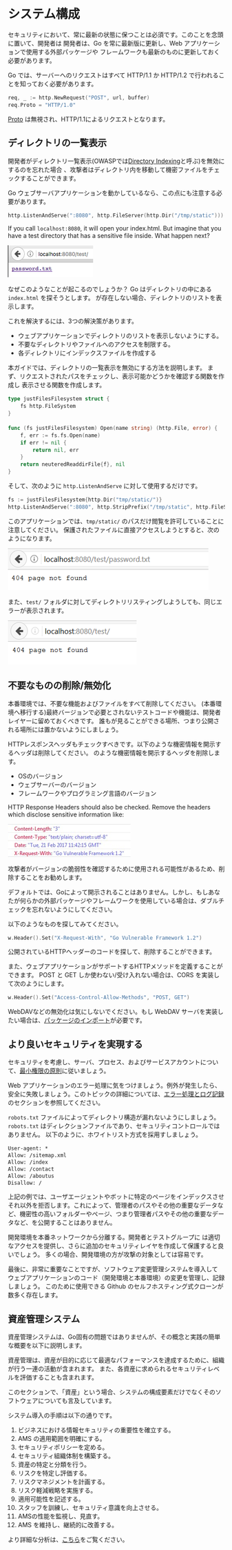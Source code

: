 システム構成
====================

セキュリティにおいて、常に最新の状態に保つことは必須です。このことを念頭に置いて、開発者は
開発者は、Go を常に最新版に更新し、Web アプリケーションで使用する外部パッケージや
フレームワークも最新のものに更新しておく必要があります。

Go では、サーバーへのリクエストはすべて HTTP/1.1 か HTTP/1.2 で行われることを知っておく必要があります。

```go
req, _ := http.NewRequest("POST", url, buffer)
req.Proto = "HTTP/1.0"
```

[Proto][3] は無視され、HTTP/1.1によるリクエストとなります。

## ディレクトリの一覧表示

開発者がディレクトリ一覧表示(OWASPでは[Directory Indexing][4]と呼ぶ)を無効にするのを忘れた場合
、攻撃者はディレクトリ内を移動して機密ファイルをチェックすることができます。

Go ウェブサーバアプリケーションを動かしているなら、この点にも注意する必要があります。

```go
http.ListenAndServe(":8080", http.FileServer(http.Dir("/tmp/static")))
```

If you call `localhost:8080`, it will open your index.html. But imagine that you
have a test directory that has a sensitive file inside. What happen next?

![password file is shown](files/index_file.png)

なぜこのようなことが起こるのでしょうか？
Go はディレクトリの中にある `index.html` を探そうとします。
が存在しない場合、ディレクトリのリストを表示します。

これを解決するには、3つの解決策があります。

* ウェブアプリケーションでディレクトリのリストを表示しないようにする。
* 不要なディレクトリやファイルへのアクセスを制限する。
* 各ディレクトリにインデックスファイルを作成する

本ガイドでは、ディレクトリの一覧表示を無効にする方法を説明します。
まず、リクエストされたパスをチェックし、表示可能かどうかを確認する関数を作成し
表示させる関数を作成します。

```go
type justFilesFilesystem struct {
    fs http.FileSystem
}

func (fs justFilesFilesystem) Open(name string) (http.File, error) {
    f, err := fs.fs.Open(name)
    if err != nil {
        return nil, err
    }
    return neuteredReaddirFile{f}, nil
}
```

そして、次のように `http.ListenAndServe` に対して使用するだけです。

```go
fs := justFilesFilesystem{http.Dir("tmp/static/")}
http.ListenAndServe(":8080", http.StripPrefix("/tmp/static", http.FileServer(fs)))
```

このアプリケーションでは、`tmp/static/` のパスだけ閲覧を許可していることに注意してください。
保護されたファイルに直接アクセスしようとすると、次のようになります。

![password not shown](files/safe.png)

また、`test/` フォルダに対してディレクトリリスティングしようしても、同じエラーが表示されます。

![no listing](files/safe2.png)

## 不要なものの削除/無効化

本番環境では、不要な機能およびファイルをすべて削除してください。
(本番環境へ移行する)最終バージョンで必要とされないテストコードや機能は、開発者レイヤーに留めておくべきです。
誰もが見ることができる場所、つまり公開される場所には置かないようにしましょう。

HTTPレスポンスヘッダもチェックすべきです。以下のような機密情報を開示するヘッダは削除してください。
のような機密情報を開示するヘッダを削除します。

* OSのバージョン
* ウェブサーバーのバージョン
* フレームワークやプログラミング言語のバージョン

HTTP Response Headers should also be checked. Remove the headers which disclose
sensitive information like:

![Example of version disclosure on HTTP headers](files/headers_set_versions.jpg)

攻撃者がバージョンの脆弱性を確認するために使用される可能性があるため、削除することをお勧めします。

デフォルトでは、Goによって開示されることはありません。しかし、もしあなたが何らかの外部パッケージやフレームワークを使用している場合は、ダブルチェックを忘れないようにしてください。

以下のようなものを探してみてください。

```go
w.Header().Set("X-Request-With", "Go Vulnerable Framework 1.2")
```

公開されているHTTPヘッダーのコードを探して、削除することができます。

また、ウェブアプリケーションがサポートするHTTPメソッドを定義することができます。
POST と GET しか使わない/受け入れない場合は、CORS を実装して次のようにします。

```go
w.Header().Set("Access-Control-Allow-Methods", "POST, GET")
```

WebDAVなどの無効化は気にしないでください。もし
WebDAV サーバを実装したい場合は、[パッケージのインポート][2]が必要です。

## より良いセキュリティを実現する

セキュリティを考慮し、サーバ、プロセス、およびサービスアカウントについて、[最小権限の原則][1]に従いましょう。

Web アプリケーションのエラー処理に気をつけましょう。例外が発生したら、安全に失敗しましょう。このトピックの詳細については、[エラー処理とログ記録][5]のセクションを参照してください。


`robots.txt` ファイルによってディレクトリ構造が漏れないようにしましょう。
`robots.txt` はディレクションファイルであり、セキュリティコントロールではありません。
以下のように、ホワイトリスト方式を採用すしましょう。

```
User-agent: *
Allow: /sitemap.xml
Allow: /index
Allow: /contact
Allow: /aboutus
Disallow: /
```

上記の例では、ユーザエージェントやボットに特定のページをインデックスさせ
それ以外を拒否します。これによって、管理者のパスやその他の重要なデータなど、機密性の高いフォルダーやページ、つまり管理者パスやその他の重要なデータなど、を公開することはありません。

開発環境を本番ネットワークから分離する。開発者とテストグループに
は適切なアクセスを提供し、さらに追加のセキュリティレイヤを作成して保護すると良いでしょう。
多くの場合、開発環境の方が攻撃の対象としては容易です。

最後に、非常に重要なことですが、ソフトウェア変更管理システムを導入して
ウェブアプリケーションのコード（開発環境と本番環境）の変更を管理し、記録しましょう。
このために使用できる Github のセルフホスティング式クローンが数多く存在します。

## 資産管理システム

資産管理システムは、Go固有の問題ではありませんが、その概念と実践の簡単な概要を以下に説明します。

資産管理は、資産が目的に応じて最適なパフォーマンスを達成するために、組織が行う一連の活動が含まれます。
また、各資産に求められるセキュリティレベルを評価することも含まれます。

このセクションで、「資産」という場合、システムの構成要素だけでなくそのソフトウェアについても言及しています。

システム導入の手順は以下の通りです。

1. ビジネスにおける情報セキュリティの重要性を確立する。
2. AMS の適用範囲を明確にする。
3. セキュリティポリシーを定める。
4. セキュリティ組織体制を構築する。
5. 資産の特定と分類を行う。
6. リスクを特定し評価する。
7. リスクマネジメントを計画する。
8. リスク軽減戦略を実施する。
9. 適用可能性を記述する。
10. スタッフを訓練し、セキュリティ意識を向上させる。
11. AMSの性能を監視し、見直す。
12. AMS を維持し、継続的に改善する。

より詳細な分析は、[こちら][5]をご覧ください。

[1]: https://www.owasp.org/index.php/Least_privilege
[2]: https://godoc.org/golang.org/x/net/webdav
[3]: https://golang.org/pkg/net/http/#Request
[4]: https://www.owasp.org/index.php/OWASP_Periodic_Table_of_Vulnerabilities_-_Directory_Indexing
[5]: https://www.giac.org/paper/gsec/2693/implementation-methodology-information-security-management-system-to-comply-bs-7799-requi/104600
